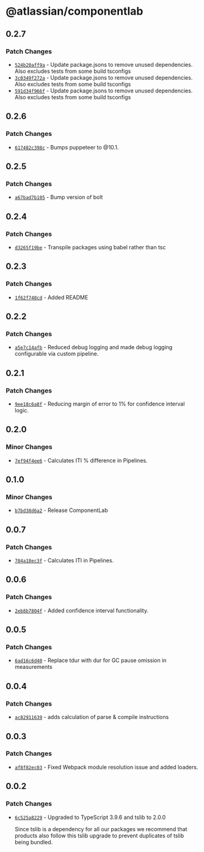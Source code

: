 # @atlassian/componentlab

## 0.2.7

### Patch Changes

- [`524b20aff9a`](https://bitbucket.org/atlassian/atlassian-frontend/commits/524b20aff9a) - Update package.jsons to remove unused dependencies. Also excludes tests from some build tsconfigs
- [`3c0349f272a`](https://bitbucket.org/atlassian/atlassian-frontend/commits/3c0349f272a) - Update package.jsons to remove unused dependencies. Also excludes tests from some build tsconfigs
- [`591d34f966f`](https://bitbucket.org/atlassian/atlassian-frontend/commits/591d34f966f) - Update package.jsons to remove unused dependencies. Also excludes tests from some build tsconfigs

## 0.2.6

### Patch Changes

- [`617482c398c`](https://bitbucket.org/atlassian/atlassian-frontend/commits/617482c398c) - Bumps puppeteer to @10.1.

## 0.2.5

### Patch Changes

- [`a67bad7b105`](https://bitbucket.org/atlassian/atlassian-frontend/commits/a67bad7b105) - Bump version of bolt

## 0.2.4

### Patch Changes

- [`d3265f19be`](https://bitbucket.org/atlassian/atlassian-frontend/commits/d3265f19be) - Transpile packages using babel rather than tsc

## 0.2.3

### Patch Changes

- [`1f62f748cd`](https://bitbucket.org/atlassian/atlassian-frontend/commits/1f62f748cd) - Added README

## 0.2.2

### Patch Changes

- [`a5e7c14afb`](https://bitbucket.org/atlassian/atlassian-frontend/commits/a5e7c14afb) - Reduced debug logging and made debug logging configurable via custom pipeline.

## 0.2.1

### Patch Changes

- [`9ee18c6a8f`](https://bitbucket.org/atlassian/atlassian-frontend/commits/9ee18c6a8f) - Reducing margin of error to 1% for confidence interval logic.

## 0.2.0

### Minor Changes

- [`7ef94f4ee6`](https://bitbucket.org/atlassian/atlassian-frontend/commits/7ef94f4ee6) - Calculates ITI % difference in Pipelines.

## 0.1.0

### Minor Changes

- [`b7bd38d6a2`](https://bitbucket.org/atlassian/atlassian-frontend/commits/b7bd38d6a2) - Release ComponentLab

## 0.0.7

### Patch Changes

- [`784a18ec3f`](https://bitbucket.org/atlassian/atlassian-frontend/commits/784a18ec3f) - Calculates ITI in Pipelines.

## 0.0.6

### Patch Changes

- [`2eb8b7804f`](https://bitbucket.org/atlassian/atlassian-frontend/commits/2eb8b7804f) - Added confidence interval functionality.

## 0.0.5

### Patch Changes

- [`6ad16c6d40`](https://bitbucket.org/atlassian/atlassian-frontend/commits/6ad16c6d40) - Replace tdur with dur for GC pause omission in measurements

## 0.0.4

### Patch Changes

- [`ac82911639`](https://bitbucket.org/atlassian/atlassian-frontend/commits/ac82911639) - adds calculation of parse & compile instructions

## 0.0.3

### Patch Changes

- [`af8f82ec03`](https://bitbucket.org/atlassian/atlassian-frontend/commits/af8f82ec03) - Fixed Webpack module resolution issue and added loaders.

## 0.0.2

### Patch Changes

- [`6c525a8229`](https://bitbucket.org/atlassian/atlassian-frontend/commits/6c525a8229) - Upgraded to TypeScript 3.9.6 and tslib to 2.0.0

  Since tslib is a dependency for all our packages we recommend that products also follow this tslib upgrade
  to prevent duplicates of tslib being bundled.
